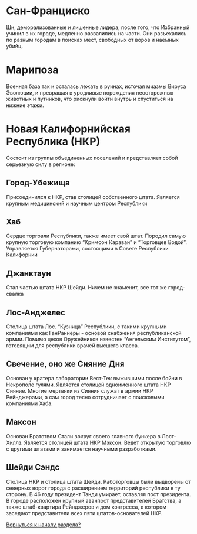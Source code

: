 # Сан-Франциско 
Ши, деморализованные и лишенные лидера, после того, что Избранный учинил в их городе, медленно развалились на части. Они разъехались по разным городам в поисках мест, свободных от воров и наемных убийц.

# Марипоза 
Военная база так и осталась лежать в руинах, источая миазмы Вируса Эволюции, и превращая в уродливые порождения неосторожных животных и путников, что рискнули войти внутрь и спуститься на нижние этажи.

# Новая Калифорнийская Республика (НКР) 
Cостоит из группы объединенных поселений и представляет собой серьезную силу в регионе:

## Город-Убежища 
Присоединился к НКР, став столицей собственного штата. Является крупным медицинский и научным центром Республики
  
## Хаб 
Cердце торговли Республики, также имеет свой штат. Породил самую крупную торговую компанию “Кримсон Караван” и “Торговцев Водой”.     Управляется Губернаторами, состоящими в Совете Республики Калифорнии

## Джанктаун 
 Cтал частью штата НКР Шейди. Ничем не знаменит, все тот же город-свалка

## Лос-Анджелес 
Cтолица штата Лос. “Кузница” Республики, с такими крупными компаниями как ГанРаннеры - основой снабжения республиканской армии. Помимо цехов Оружейников известен “Ангельским Институтом”, готовящим для республики врачей высшего класса.

## Свечение, оно же Сияние Дня
Основан у кратера лаборатории Вест-Тек выжившими после бойни в Некрополе гулями. Является столицей одноименного штата НКР Сияние. Многие мертвяки из Сияния служат в армии НКР Рейнджерами, а сам город тесно сотрудничает с поисковыми компаниями Хаба.

## Максон
Основан Братством Стали вокруг своего главного бункера в Лост-Хиллз. Является столицей штата НКР Мэксон. Ведет открытую торговлю с другими штатами и занимается научными разработками.

## Шейди Сэндс 
Cтолица НКР и столица штата Шейди. Работорговцы были выдворены от северных ворот города с расширением территорий республики в ту сторону. В 46 году президент Танди умирает, оставляя пост президента. В городе расположен крупный аванпост представителей Братства, а также штаб-квартира Рейнджеров и дом конгресса, в котором заседают представители всех пяти штатов-основателей НКР.

[Вернуться к началу раздела?](/info/lore/fallout2_1)

